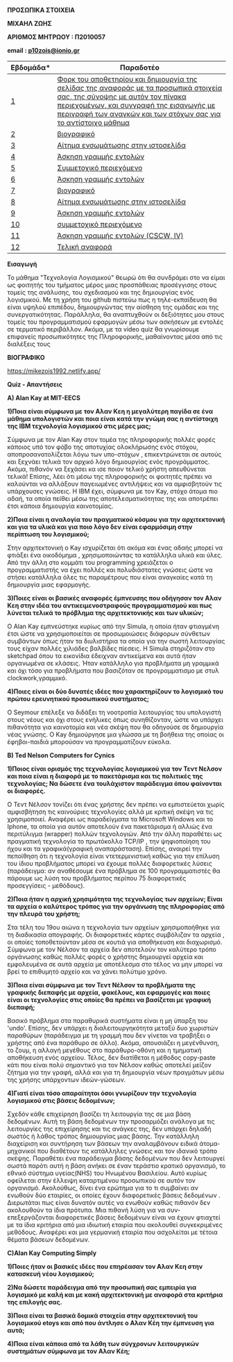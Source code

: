 **ΠΡΟΣΩΠΙΚΑ ΣΤΟΙΧΕΙΑ**

**ΜΙΧΑΗΛ ΖΩΗΣ**

**ΑΡΙΘΜΟΣ ΜΗΤΡΩΟΥ : Π2010057**

**email : p10zois@ionio.gr**


| Εβδομάδα* | Παραδοτέο |
| --- | --- |
| <a href="#P">1</a> |<a href="#P">Φορκ του αποθετηρίου και δημιουργία της σελίδας της αναφοράς με τα προσωπικά στοιχεία σας, της σύνοψης με αυτόν τον πίνακα περιεχομένων, και συγγραφή της εισαγωγής με περιγραφή των αναγκών και των στόχων σας για το αντίστοιχο μάθημα </a> |
| <a href="#P-2">2</a> |<a href="#P-1"> βιογραφικό</a> |
| <a href="#P-3">3</a> |<a href="#P-2">  Αίτημα ενσωμάτωσης στην ιστοσελίδα</a> |
| <a href="#P-4">4</a> |<a href="#P-3"> Άσκηση γραμμής εντολών  </a>  |
|  <a href="#P-5">5 </a> |<a href="#P-4"> Συμμετοχικό περιεχόμενο</a> |
| <a href="#P-6">6 </a>|<a href="#P-5"> Άσκηση γραμμής εντολών</a> |
| <a href="#P-7">7 </a>|<a href="#P-6">βιογραφικό </a> |
| <a href="#P-8">8 | <a href="#P-7">Αίτημα ενσωμάτωσης στην ιστοσελίδα |
| <a href="#P-9">9</a> |<a href="#P-8">Άσκηση γραμμής εντολών</a> |
| <a href="#P-10">10</a> | <a href="#P-9">συμμετοχικό περιεχόμενο </a>|
| <a href="#P-11">11</a> |<a href="#P-10"> Άσκηση γραμμής εντολών (CSCW, IV)</a> |
| <a href="#P-12">12</a> | <a href="#P-11">Τελική αναφορά </a>|


**Εισαγωγή**

Το μάθημα "Τεχνολογία Λογισμικού" θεωρώ ότι θα συνδράμει στο να είμαι ως φοιτητής του τμήματος μέρος μιας προσπάθειας προσέγγισης στους τομείς της ανάλυσης, του σχεδιασμού και της δημιουργίας ενός λογισμικού. Με τη χρήση του github πιστεύω πως η τηλε-εκπαίδευση θα είναι υψηλού επιπέδου, δημιουργώντας την αίσθηση της ομάδας και της συνεργατικότητας. Παράλληλα, θα αναπτυχθούν οι δεξιότητες μου στους τομείς του προγραμματισμού εφαρμογών μέσω των ασκήσεων με εντολές σε τερματικό περιβάλλον. Ακόμα, με τα video quiz θα γνωρίσουμε επιφανείς προσωπικότητες της Πληροφορικής, μαθαίνοντας μέσα από τις διαλέξεις τους

**ΒΙΟΓΡΑΦΙΚΟ**

https://mikezois1992.netlify.app/


**Quiz - Απαντήσεις**

**Α) Alan Kay at MIT-EECS**

**1)Ποια είναι σύμφωνα με τον Αλαν Κεη η μεγαλύτερη παγίδα σε ένα μάθημα υπολογιστών και ποια 
είναι κατά την γνώμη σας η αντίστοιχη της ΙΒΜ τεχνολογία λογισμικού στις μέρες μας;**

Σύμφωνα με τον Alan Kay στον τομέα της πληροφορικής πολλές φορές κάποιος υπό τον φόβο της αποτυχίας ολοκλήρωσης ενός στόχου, αποπροσανατολίζεται λόγω των υπο-στόχων , επικεντρώνεται σε αυτούς και ξεχνάει τελικά τον αρχικό λόγο δημιουργίας ενός προγράμματος. Ακόμα, πιθανόν να ξεχάσει κα ισε ποιον τελικό χρήστη απευθύνεται τελικά! Επίσης, λέει ότι μέσω της πληροφορικής οι φοιτητές πρέπει να καλούνται να αλλάξουν παγειωμένες αντιλήψεις και να αμφισβητούν τις υπάρχουσες γνώσεις. Η IBM έχει, σύμφωνα με τον Kay, στόχο άτομα πιο αδαή, τα οποία πείθει μέσω της αποτελεσματικότητας της και αποτρέπει έτσι κάποια δημιουργία καινοτομίας.

**2)Ποια είναι η αναλογία του πραγματικού κόσμου για την αρχιτεκτονική και για τα υλικά και
για ποιο λόγο δεν είναι εφαρμόσιμη στην περίπτωση του λογισμικού;**

Στην αρχιτεκτονική ο Kay ισχυρίζεται ότι ακόμα και ένας αδαής μπορεί να φτιάξει ένα οικοδόμημα , χρησιμοποιώντας τα κατάλληλα υλικά και ύλες. Από την άλλη στο κομμάτι του programming χρειάζεται ο προγραμματιστής να έχει πολλές και πολυδιάστατες γνώσεις ώστε να στήσει κατάλληλα όλες τις παραμέτρους που είναι αναγκαίες κατά τη δημιουργία μιας εφαρμογής.

**3)Ποιες είναι οι βασικές αναφορές έμπνευσης που οδήγησαν τον Αλαν Κεη στην ιδέα του αντικειμενοστραφούς
προγραμματισμού και πως λύνεται τελικά το πρόβλημα της αρχιτεκτονικής και των υλικών;**

Ο Alan Kay εμπνεύστηκε κυρίως από την Simula, η οποία ήταν φτιαγμένη έτσι ώστε να χρησιμοποιείται σε προσωμοιώσεις διάφορων σύνθετων συμβάντων όπως ήταν τα διυλιστήρια τα οποία για την σωστή λειτουργίας τους είχαν πολλές χιλιάδες βαλβίδες πίεσεις. Η Simula στηριζόταν στο sketchpad όπου τα εικονίδια έδειχναν αντικείμενα και αυτά ήταν οργανωμένα σε κλάσεις. Ήταν κατάλληλο για προβλήματα μη γραμμικά και όχι τόσο για προβλήματα που βασιζόταν σε προγραμματισμο με στυλ clockwork,γραμμικό.

**4)Ποιες είναι οι δύο δυνατές ιδέες που χαρακτηρίζουν το λογισμικό του πρώτου ερευνητικού προσωπικού συστήματος;**

Ο Seymour επέλεξε να διδάξει τη νοοτροπία λειτουργίας του υπολογιστή στους νέους και όχι στους ενήλικες όπως συνηθίζονταν, ώστε να υπάρχει πιθανότητα για καινοτομία και νέα σκέψη που θα οδηγούσε σε δημιουργία νέας γνώσης. Ο Kay δημιούργησε μια γλώσσα με τη βοήθεια της οποίας οι έφηβοι-παιδιά μπορούσαν να προγραμματίζουν εύκολα.


**Β) Ted Nelson Computers for Cynics**

**1)Ποιος είναι ορισμός της τεχνολογίας λογισμικού για τον Τεντ Νελσον και ποια είναι η διαφορά με το πακετάρισμα και τις πολιτικές της τεχνολογίας; Να δώσετε ένα τουλάχιστον παράδειγμα όπου φαίνονται οι διαφορές.**

Ο Τεντ Νέλσον τονίζει ότι ένας χρήστης δεν πρέπει να εμπιστεύεται χωρίς αμφισβήτηση τις καινούριες τεχνολογίες αλλά με κριτική σκέψη να τις χρησιμοποιεί. Αναφέρει ως παραδείγματα τα Microsoft Windows και το Iphone, τα οποία για αυτόν αποτελούν ένα πακετάρισμα ή αλλιώς ένα περιτύλιγμα (wrapper) πολλών τεχνολογιών. Από την άλλη παραθέτει ως πραγματική τεχνολογία το πρωτόκολλο TCP/IP , την ψηφιοποίηση του ήχου και τα γραφικά(γραφική αναπαράσταση). Επίσης, αναιρεί την πεποίθηση ότι η τεχνολογία είναι ντετερμινιστική καθώς για την επίλυση του ίδιου προβλήματος μπορεί να έχουμε πολλές διαφορετικές λύσεις (παράδειγμα: αν αναθέσουμε ένα πρόβλημα σε 100 προγραμματιστές θα πάρουμε ως λύση του προβλήματος περίπου 75 διαφορετικές προσεγγίσεις - μεθόδους).


**2)Ποια ήταν η αρχική χρησιμότητα της τεχνολογίας των αρχείων; Είναι τα αρχεία ο καλύτερος τρόπος για την οργάνωση της πληροφορίας από την πλευρά του χρήστη;**

Στα τέλη του 19ου αιώνα η τεχνολογία των αρχείων χρησιμοποήθηκε για τη διαδικασία απογραφής. Οι διαφορετικές κάρτες συμβόλιζαν τα αρχεία , οι οποίες τοποθετούνταν μέσα σε κουτιά για αποθήκευση και διαχωρισμό. Σύμφωνα με τον Νέλσον τα αρχεία δεν αποτελούν τον καλύτερο τρόπο οργάνωσης καθώς πολλές φορές ο χρήστης δημιουργεί αρχεία και εμφολευμένα σε αυτά αρχεία με αποτέλεσμα στο τέλος να μην μπορεί να βρεί το επιθυμητό αρχείο και να χάνει πολύτιμο χρόνο.


**3)Ποια είναι σύμφωνα με τον Τεντ Νέλσον τα προβλήματα της γραφικής διεπαφής με αρχεία, φακέλους, και εφαρμογές και ποιες είναι οι τεχνολογίες στις οποίες θα πρέπει να βασίζεται με γραφική διεπαφή;**

Βασικό πρόβλημα στα παραθυρικά συστήματα είναι η μη ύπαρξη του 'undo'. Επίσης, δεν υπάρχει η διαλειτουργηκότητα μεταξύ δυο χωριστών παραθύρων (παράδειγμα με τη γραμμή που δεν γίνεται να τραβήξει ο χρήστης από ένα παράθυρο σε άλλο). Ακόμα, απουσιάζει η μεγένθυνση, το ζουμ, η αλλαγή μεγέθους στο παράθυρο-οθόνη και η τμηματική αποθήκευση ενός αρχείου. Τέλος, δεν διατίθεται η μέθοδος copy-paste κάτι που είναι πολύ σημαντικό για τον Νέλσον καθώς αποτελεί μείζον ζήτημα για την γραφή, αλλά και για τη δημιουργία νέων πραγμάτων μέσω της χρήσης υπάρχοντων ιδεών-γώσεων.


**4)Γιατί είναι τόσο απαραίτητοι όσοι γνωρίζουν την τεχνολογία λογισμικού στις βάσεις δεδομένων;**


Σχεδόν κάθε επιχείρηση βασίζει τη λειτουργία της σε μια βάση δεδομένων. Αυτή τη βάση δεδομένων την προσαρμόζει ανάλογα με τις λειτουργίες της επιχείρησης και τις ανάγκες της, δεν υπάρχει δηλαδή σωστός ή λάθος τρόπος δημιουργίας μιας βάσης. Την κατάλληλη διαχείριση και συντήρηση των βάσεων την αναλαμβάνουν ειδικά άτομα-μηχανικοί που διαθέτουν τις κατάλληλες γνώσεις και τον ιδανικό τρόπο σκέψης. Παραθέτει ένα παράδειγμα βάσης δεδομένων που δεν λειτουργεί σωστά παρότι αυτή η βάση ανήκει σε έναν τεράστιο κρατικό οργανισμό, το εθνικό σύστημα υγείας(NHS) του Ηνωμένου Βασιλείου. Αυτό κυρίως οφείλεται στην έλλειψη καταρτιμένου προσωπικού σε αυτόν τον οργανισμό. Ακολούθως, δίνει ένα ερώτημα για το τι συμβαίνει αν ενωθούν δύο εταιρίες, οι οποίες έχουν διαφορετικές βάσεις δεδομένων . Διερωτάται πως είναι δυνατόν αυτές να ενωθούν καθώς πιθανόν δεν ακολουθούν τα ίδια πρότυπα. Μια πιθανή λύση για να συν-επεξεργάζονται διαφορετικές βάσεις δεδομένων είναι να έχουν φτιαχτεί με τα ίδια κριτήρια από μια ιδιωτική εταιρία που ακολουθεί συγκεκριμένες μεθόδους. Αναφέρει και μια γερμανική εταιρία που ασχολείται με τέτοια θέματα βάσεων δεδομένων.


**C)Alan Kay Computing Simply**

**1)Ποιες ήταν οι βασικές ιδέες που επηρέασαν τον Αλαν Κεη στην κατασκευή νέου λογισμικού;**

**2)Να δώσετε παράδειγμα από την προσωπική σας εμπειρία για λογισμικό με καλή και με κακή αρχιτεκτονική με αναφορά στα κριτήρια της επιλογής σας.**

**3)Ποια είναι τα βασικά δομικά στοιχεία στην αρχιτεκτονική του λογισμικού etoys και από που άντλησε ο Αλαν Κέη την έμπνευση για αυτά;**

**4)Ποια είναι κάποια από τα λάθη των σύγχρονων λειτουργικών συστημάτων σύμφωνα με τον Αλαν Κέη;**





